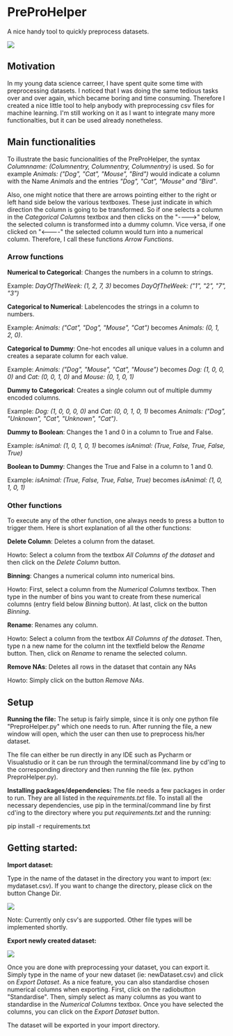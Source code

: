 # PreProHelper
A nice handy tool to quickly preprocess datasets.

<img src = "https://imgur.com/tla9Hk3.png" />

## Motivation 

In my young data science carreer, I have spent quite some time with preprocessing datasets. I noticed that I was doing the same tedious tasks over and over again, which became boring and time consuming. Therefore I created a nice little tool to help anybody with preprocessing csv files for machine learning. I'm still working on it as I want to integrate many more functionalties, but it can be used already nonetheless. 


## Main functionalities

To illustrate the basic funcionalities of the PreProHelper, the syntax *Columnname: (Columnentry, Columnentry, Columnentry)* is used. So for example *Animals: ("Dog", "Cat", "Mouse", "Bird")* would indicate a column with the Name *Animals* and the entries *"Dog", "Cat", "Mouse" and "Bird"*.

Also, one might notice that there are arrows pointing either to the right or left hand side below the various textboxes. These just indicate in which direction the column is going to be transformed. So if one selects a column in the *Categorical Columns* textbox and then clicks on the "---->" below, the selected column is transformed into a dummy column. Vice versa, if one clicked on  "<----" the selected column would turn into a numerical column. Therefore, I call these functions *Arrow Functions*.

### Arrow functions

**Numerical to Categorical**:
Changes the numbers in a column to strings.

Example: 
*DayOfTheWeek: (1, 2, 7, 3)* becomes *DayOfTheWeek: ("1", "2", "7", "3")*

**Categorical to Numerical**:
Labelencodes the strings in a column to numbers.

Example: 
*Animals: ("Cat", "Dog", "Mouse", "Cat")* becomes *Animals: (0, 1, 2, 0)*.

**Categorical to Dummy**:
One-hot encodes all unique values in a column and creates a separate column for each value.

Example: 
*Animals: ("Dog", "Mouse", "Cat", "Mouse")* becomes *Dog: (1, 0, 0, 0)* and *Cat: (0, 0, 1, 0)* and *Mouse: (0, 1, 0, 1)*

**Dummy to Categorical**:
Creates a single column out of multiple dummy encoded columns. 

Example: 
*Dog: (1, 0, 0, 0, 0)* and *Cat: (0, 0, 1, 0, 1)* becomes *Animals: ("Dog", "Unknown", "Cat", "Unknown", "Cat")*.

**Dummy to Boolean**:
Changes the 1 and 0 in a column to True and False. 

Example: 
*isAnimal: (1, 0, 1, 0, 1)* becomes *isAnimal: (True, False, True, False, True)*

**Boolean to Dummy**:
Changes the True and False in a column to 1 and 0. 

Example: 
*isAnimal: (True, False, True, False, True)* becomes *isAnimal: (1, 0, 1, 0, 1)*

### Other functions
To execute any of the other function, one always needs to press a button to trigger them. Here is short explanation of all the other functions: 

**Delete Column**:
Deletes a column from the dataset. 

Howto: Select a column from the textbox *All Columns of the dataset* and then click on the *Delete Column* button.

**Binning**:
Changes a numerical column into numerical bins.

Howto: First, select a column from the *Numerical Columns* textbox. Then type in the number of bins you want to create from these numerical columns (entry field below *Binning* button). At last, click on the button *Binning*.

**Rename**:
Renames any column. 

Howto: Select a column from the textbox *All Columns of the dataset*. Then, type n a new name for the column int the textfield below the *Rename* button. Then, click on *Rename* to rename the selected column. 

**Remove NAs**:
Deletes all rows in the dataset that contain any NAs

Howto: Simply click on the button *Remove NAs*.


## Setup

**Running the file:**
The setup is fairly simple, since it is only one python file "PreproHelper.py" which one needs to run. After running the file, a new window will open, which the user can then use to preprocess his/her dataset. 

The file can either be run directly in any IDE such as Pycharm or Visualstudio or it can be run through the terminal/command line by cd'ing to the corresponding directory and then running the file (ex. python PreproHelper.py). 

**Installing packages/dependencies:**
The file needs a few packages in order to run. They are all listed in the *requirements.txt* file.
To install all the necessary dependencies, use pip in the terminal/command line  by first cd'ing to the directory where you put *requirements.txt* and the running: 

pip install -r requirements.txt

## Getting started:

**Import dataset:**

Type in the name of the dataset in the directory you want to import (ex: mydataset.csv). If you want to change the directory, please click on the button Change Dir.  

<img src="https://imgur.com/6uJdq2t.png"/>

Note: Currently only csv's are supported. Other file types will be implemented shortly. 

**Export newly created dataset:**

<img src= "https://imgur.com/BcT5lXt.png" />

Once you are done with preprocessing your dataset, you can export it. Simply type in the name of your new dataset (ie: newDataset.csv) and click on *Export Dataset*. As a nice feature, you can also standardise chosen numerical columns when exporting. First, click on the radiobutton "Standardise". Then, simply select as many columns as you want to standardise in the *Numerical Columns* textbox. Once you have selected the columns, you can click on the *Export Dataset* button. 

The dataset will be exported in your import directory. 



